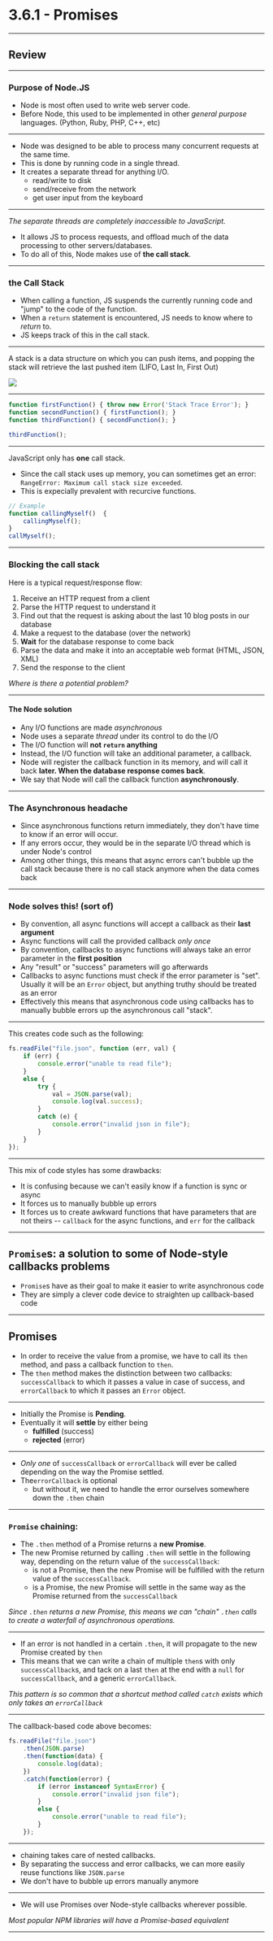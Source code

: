 # 3.6.1 - Promises

---
## Review

---

### Purpose of Node.JS

- Node is most often used to write web server code.
- Before Node, this used to be implemented in other _general purpose_ languages. (Python, Ruby, PHP, C++, etc)

---

- Node was designed to be able to process many concurrent requests at the same time.
- This is done by running code in a single thread.
- It creates a separate thread for anything I/O.
    - read/write to disk
    - send/receive from the network
    - get user input from the keyboard

---

_The separate threads are completely inaccessible to JavaScript._

- It allows JS to process requests, and offload much of the data processing to other servers/databases.
- To do all of this, Node makes use of **the call stack**.

---

### the Call Stack

- When calling a function, JS suspends the currently running code and "jump" to the code of the function.
- When a `return` statement is encountered, JS needs to know where to _return_ to.
- JS keeps track of this in the call stack.

---

A stack is a data structure on which you can push items, and popping the stack will retrieve the last pushed item (LIFO, Last In, First Out) 

<img src='./assets/a_stack.png' />

---

```js
function firstFunction() { throw new Error('Stack Trace Error'); }
function secondFunction() { firstFunction(); }
function thirdFunction() { secondFunction(); }

thirdFunction();
```

---

JavaScript only has **one** call stack.

- Since the call stack uses up memory, you can sometimes get an error: `RangeError: Maximum call stack size exceeded`.
- This is expecially prevalent with recurcive functions.

```js
// Example
function callingMyself()  {
    callingMyself();
}
callMyself();
```

---

### Blocking the call stack

Here is a typical request/response flow:

1. Receive an HTTP request from a client
2. Parse the HTTP request to understand it
3. Find out that the request is asking about the last 10 blog posts in our database
4. Make a request to the database (over the network)
5. **Wait** for the database response to come back
6. Parse the data and make it into an acceptable web format (HTML, JSON, XML)
7. Send the response to the client

_Where is there a potential problem?_

---

#### The Node solution

- Any I/O functions are made _asynchronous_
- Node uses a separate _thread_ under its control to do the I/O
- The I/O function will **not `return` anything**
- Instead, the I/O function will take an additional parameter, a callback.
- Node will register the callback function in its memory, and will call it back **later. When the database response comes back**.
- We say that Node will call the callback function **asynchronously**.

---

### The Asynchronous headache

- Since asynchronous functions return immediately, they don't have time to know if an error will occur.
- If any errors occur, they would be in the separate I/O thread which is under Node's control
- Among other things, this means that async errors can't bubble up the call stack because there is no call stack anymore when the data comes back

---

### Node solves this! (sort of)

- By convention, all async functions will accept a callback as their **last argument**
- Async functions will call the provided callback _only once_
- By convention, callbacks to async functions will always take an error parameter in the **first position**
- Any "result" or "success" parameters will go afterwards
- Callbacks to async functions must check if the error parameter is "set". Usually it will be an `Error` object, but anything truthy should be treated as an error
- Effectively this means that asynchronous code using callbacks has to manually bubble errors up the asynchronous call "stack".

---

This creates code such as the following:

```js
fs.readFile("file.json", function (err, val) {
    if (err) {
        console.error("unable to read file");
    }
    else {
        try {
            val = JSON.parse(val);
            console.log(val.success);
        }
        catch (e) {
            console.error("invalid json in file");
        }
    }
});
```

<!-- 
The previous code contains a mix of synchronous (`JSON.parse`) and asynchronous (`fs.readFile`) code, showing the two modes of operation:
`JSON.parse` `return`s its value synchronously. It can cause a `SyntaxError` when parsing its input, so we have to use `try`/`catch` to handle the error
`fs.readFile` does not `return` anything! Instead, it accepts a callback function. When the disk access is done, Node calls the callback function and passes it the data. But because an error could have happened, and `throw` can't be used (no more call stack to catch it), the callback accepts an `err` as its first parameter. The callback handles the error by printing "unable to read file"
-->

---

This mix of code styles has some drawbacks:

- It is confusing because we can't easily know if a function is sync or async
- It forces us to manually bubble up errors
- It forces us to create awkward functions that have parameters that are not theirs -- `callback` for the async functions, and `err` for the callback

---

## `Promise`s: a solution to some of Node-style callbacks problems

- `Promise`s have as their goal to make it easier to write asynchronous code
- They are simply a clever code device to straighten up callback-based code

---

## Promises

- In order to receive the value from a promise, we have to call its `then` method, and pass a callback function to `then`.
- The `then` method makes the distinction between two callbacks: `successCallback` to which it passes a value in case of success, and `errorCallback` to which it passes an `Error` object.

---

- Initially the Promise is **Pending**.
- Eventually it will **settle** by either being 
    - **fulfilled** (success)
    - **rejected** (error)

---

- _Only one_ of `successCallback` or `errorCallback` will ever be called depending on the way the Promise settled.
- The`errorCallback` is optional
    - but without it, we need to handle the error ourselves somewhere down the `.then` chain

---

### `Promise` chaining:

- The `.then` method of a Promise returns a **new Promise**.
- The new Promise returned by calling `.then` will settle in the following way, depending on the return value of the `successCallback`:
    - is not a Promise, then the new Promise will be fulfilled with the return value of the `successCallback`.
    - is a Promise, the new Promise will settle in the same way as the Promise returned from the `successCallback`

_Since `.then` returns a new Promise, this means we can "chain" `.then` calls to create a waterfall of asynchronous operations._

---

- If an error is not handled in a certain `.then`, it will propagate to the new Promise created by `then`
- This means that we can write a chain of multiple `then`s with only `successCallback`s, and tack on a last `then` at the end with a `null` for `successCallback`, and a generic `errorCallback`.

_This pattern is so common that a shortcut method called `catch` exists which only takes an `errorCallback`_

---

The callback-based code above becomes:

```js
fs.readFile("file.json")
    .then(JSON.parse)
    .then(function(data) {
        console.log(data);
    })
    .catch(function(error) {
        if (error instanceof SyntaxError) {
            console.error("invalid json file");
        }
        else {
            console.error("unable to read file");
        }
    });
```

---

- chaining takes care of nested callbacks.
- By separating the success and error callbacks, we can more easily reuse functions like `JSON.parse`
- We don't have to bubble up errors manually anymore

---

- We will use Promises over Node-style callbacks wherever possible.

_Most popular NPM libraries will have a Promise-based equivalent_

---

